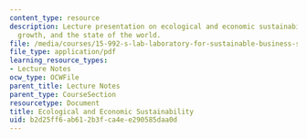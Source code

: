 ```yaml
---
content_type: resource
description: Lecture presentation on ecological and economic sustainability, globalization,
  growth, and the state of the world.
file: /media/courses/15-992-s-lab-laboratory-for-sustainable-business-spring-2008/b2d25ff6ab612b3fca4ee290585daa0d_lec_02.pdf
file_type: application/pdf
learning_resource_types:
- Lecture Notes
ocw_type: OCWFile
parent_title: Lecture Notes
parent_type: CourseSection
resourcetype: Document
title: Ecological and Economic Sustainability
uid: b2d25ff6-ab61-2b3f-ca4e-e290585daa0d
---
```

